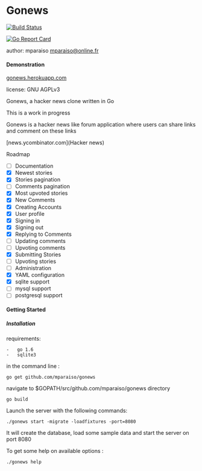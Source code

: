 Gonews
======

[![Build Status](https://travis-ci.org/Mparaiso/gonews.svg?branch=master)](https://travis-ci.org/Mparaiso/gonews) 

[![Go Report Card](https://goreportcard.com/badge/github.com/Mparaiso/gonews)](https://goreportcard.com/report/github.com/Mparaiso/gonews)

author: mparaiso <mparaiso@online.fr>

#### Demonstration 

[gonews.herokuapp.com](https://gonews.herokuapp.com)

license: GNU AGPLv3

Gonews, a hacker news clone written in Go

This is a work in progress

Gonews is a hacker news like forum application where users can share links
and comment on these links 

[news.ycombinator.com](Hacker news)

Roadmap

- [ ] Documentation
- [x] Newest stories
- [x] Stories pagination
- [ ] Comments pagination
- [x] Most upvoted stories
- [x] New Comments
- [x] Creating Accounts
- [x] User profile
- [x] Signing in
- [x] Signing out
- [x] Replying to Comments
- [ ] Updating comments
- [ ] Upvoting comments
- [x] Submitting Stories
- [ ] Upvoting stories
- [ ] Administration
- [x] YAML configuration
- [x] sqlite support
- [ ] mysql support
- [ ] postgresql support

#### Getting Started

##### Installation

requirements: 
	
	-	go 1.6
	- 	sqlite3

in the command line :
	
	go get github.com/mparaiso/gonews
	
navigate to $GOPATH/src/github.com/mparaiso/gonews directory

	go build
	
Launch the server with the following commands:

	./gonews start -migrate -loadfixtures -port=8080
	
It will create the database, load some sample data and start 
the server on port 8080

To get some help on available options :

	./gonews help
	
	


